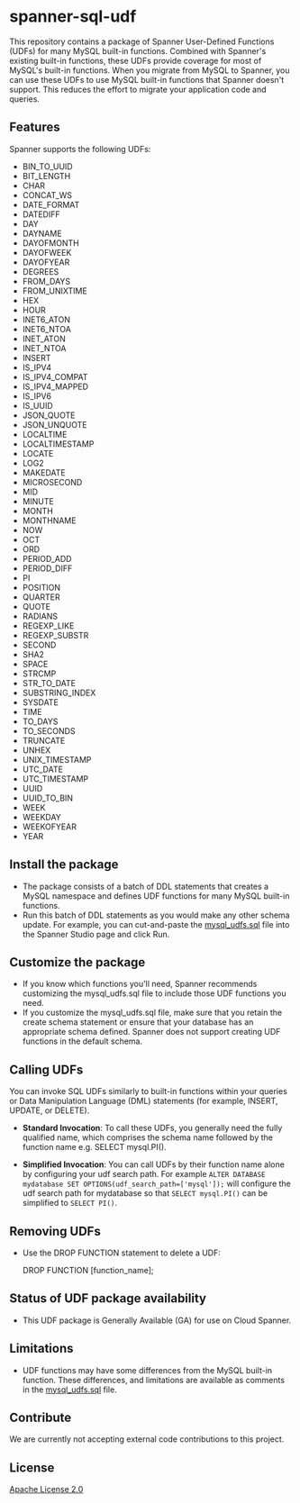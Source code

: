 # spanner-sql-udf

This repository contains a package of Spanner User-Defined Functions (UDFs) for
many MySQL built-in functions. Combined with Spanner's existing built-in
functions, these UDFs provide coverage for most of MySQL's built-in functions.
When you migrate from MySQL to Spanner, you can use these UDFs to use MySQL
built-in functions that Spanner doesn't support. This reduces the effort to
migrate your application code and queries.

## Features

Spanner supports the following UDFs:

- BIN_TO_UUID
- BIT_LENGTH
- CHAR
- CONCAT_WS
- DATE_FORMAT
- DATEDIFF
- DAY
- DAYNAME
- DAYOFMONTH
- DAYOFWEEK
- DAYOFYEAR
- DEGREES
- FROM_DAYS
- FROM_UNIXTIME
- HEX
- HOUR
- INET6_ATON
- INET6_NTOA
- INET_ATON
- INET_NTOA
- INSERT
- IS_IPV4
- IS_IPV4_COMPAT
- IS_IPV4_MAPPED
- IS_IPV6
- IS_UUID
- JSON_QUOTE
- JSON_UNQUOTE
- LOCALTIME
- LOCALTIMESTAMP
- LOCATE
- LOG2
- MAKEDATE
- MICROSECOND
- MID
- MINUTE
- MONTH
- MONTHNAME
- NOW
- OCT
- ORD
- PERIOD_ADD
- PERIOD_DIFF
- PI
- POSITION
- QUARTER
- QUOTE
- RADIANS
- REGEXP_LIKE
- REGEXP_SUBSTR
- SECOND
- SHA2
- SPACE
- STRCMP
- STR_TO_DATE
- SUBSTRING_INDEX
- SYSDATE
- TIME
- TO_DAYS
- TO_SECONDS
- TRUNCATE
- UNHEX
- UNIX_TIMESTAMP
- UTC_DATE
- UTC_TIMESTAMP
- UUID
- UUID_TO_BIN
- WEEK
- WEEKDAY
- WEEKOFYEAR
- YEAR

## Install the package

-   The package consists of a batch of DDL statements that creates a MySQL
    namespace and defines UDF functions for many MySQL built-in functions.
-   Run this batch of DDL statements as you would make any other schema update.
    For example, you can cut-and-paste the
    [mysql_udfs.sql](https://github.com/googleapis/spanner-sql-udf/blob/main/mysql/mysql_udfs.sql)
    file into the Spanner Studio page and click Run.

## Customize the package

-   If you know which functions you'll need, Spanner recommends customizing the
    mysql_udfs.sql file to include those UDF functions you need.
-   If you customize the mysql_udfs.sql file, make sure that you retain the
    create schema statement or ensure that your database has an appropriate
    schema defined. Spanner does not support creating UDF functions in the
    default schema.

## Calling UDFs

You can invoke SQL UDFs similarly to built-in functions within your queries or
Data Manipulation Language (DML) statements (for example, INSERT, UPDATE, or
DELETE).

-   **Standard Invocation**: To call these UDFs, you generally need the fully
    qualified name, which comprises the schema name followed by the function
    name e.g. SELECT mysql.PI().

-   **Simplified Invocation**: You can call UDFs by their function name alone by
    configuring your udf search path. For example `ALTER DATABASE mydatabase SET
    OPTIONS(udf_search_path=['mysql']);` will configure the udf search path for
    mydatabase so that `SELECT mysql.PI()` can be simplified to `SELECT PI()`.

## Removing UDFs

-   Use the DROP FUNCTION statement to delete a UDF:

    DROP FUNCTION [function_name];

## Status of UDF package availability

-   This UDF package is Generally Available (GA) for use on Cloud Spanner.

## Limitations

-   UDF functions may have some differences from the MySQL built-in function.
    These differences, and limitations are available as comments in the
    [mysql_udfs.sql](https://github.com/googleapis/spanner-sql-udf/blob/main/mysql/mysql_udfs.sql)
    file.

## Contribute

We are currently not accepting external code contributions to this project.

## License

[Apache License 2.0](LICENSE)